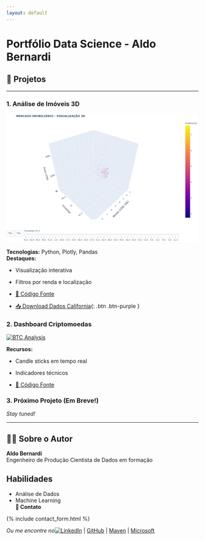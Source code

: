 ```yaml
---
layout: default
---
```


<link rel="icon" href="{{ '/_includes/favicon.ico' | relative_url }}">

# Portfólio Data Science - Aldo Bernardi

## 🚀 Projetos
---
### 1. Análise de Imóveis 3D
[![Preview](01_California_Housing/assets/images/preview_3d.png)](01_California_Housing/assets/3d_imoveis.html)


**Tecnologias:** Python, Plotly, Pandas  
**Destaques:**  
- Visualização interativa  
- Filtros por renda e localização  

- [📁 Código Fonte](https://github.com/aldber/DataScience-Portfolio/tree/main/notebooks)
- [📥 Download Dados California](01_California_Housing/data/california_housing.csv){: .btn .btn-purple }

### 2. Dashboard Criptomoedas

[![BTC Analysis](02_Crypto_Analysis/assets/btc_analysis.png)](02_Crypto_Analysis/assets/crypto_dashboard.html)

**Recursos:**
- Candle sticks em tempo real
- Indicadores técnicos

- [📁 Código Fonte](02_Crypto_Analysis/notebooks/crypto_analysis.ipynb)


### 3. Próximo Projeto (Em Breve!)
*Stay tuned!*

---
## 👨‍💻 Sobre o Autor
**Aldo Bernardi**  
Engenheiro de Produção
Cientista de Dados em formação
## Habilidades  
- <i class="fas fa-chart-line"></i> Análise de Dados  
- <i class="fas fa-robot"></i> Machine Learning  
**📩 Contato**

{% include contact_form.html %}

*Ou me encontre no*[![LinkedIn](https://img.shields.io/badge/LinkedIn-0077B5?style=flat&logo=linkedin)](https://linkedin.com/in/aldo-bernardi/) | [GitHub](https://github.com/aldber) | [Maven](https://mavenanalytics.io/profile/3831d340-70a1-70d5-9e73-7070b65b6224?view=projects) | [Microsoft](https://learn.microsoft.com/pt-br/users/aldobernardi-7398/)

